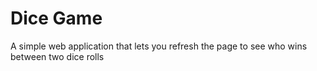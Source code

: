 # Dice Game

A simple web application that lets you refresh the page to see who wins between two dice rolls
